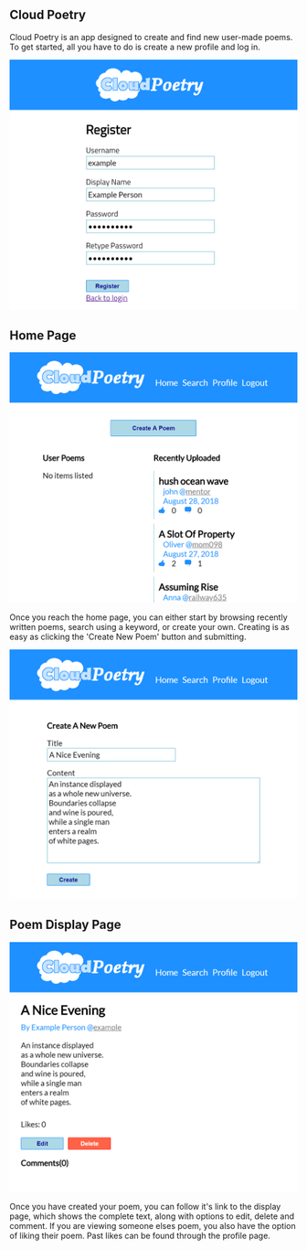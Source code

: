 ## Cloud Poetry

Cloud Poetry is an app designed to create and find new user-made poems. To get started, all you have to do is create a new profile and log in.

![alt text](./images/register.png)

## Home Page

![alt text](./images/home.png)

Once you reach the home page, you can either start by browsing recently written poems, search using a keyword, or create your own. Creating is as easy as clicking the 'Create New Poem' button and submitting.

![alt text](./images/poem-create.png)

## Poem Display Page

![alt text](./images/poem-display.png)

Once you have created your poem, you can follow it's link to the display page, which shows the complete text, along with options to edit, delete and comment. If you are viewing someone elses poem, you also have the option of liking their poem. Past likes can be found through the profile page.